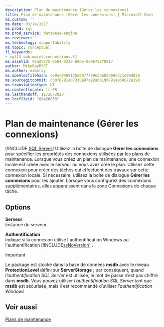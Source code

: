 ```yaml
---
description: Plan de maintenance (Gérer les connexions)
title: Plan de maintenance (Gérer les connexions) | Microsoft Docs
ms.custom: ''
ms.date: 03/14/2017
ms.prod: sql
ms.prod_service: database-engine
ms.reviewer: ''
ms.technology: supportability
ms.topic: conceptual
f1_keywords:
- sql13.swb.maint.connections.f1
ms.assetid: 95ad9375-6584-423e-b9de-0e86782f8017
author: MikeRayMSFT
ms.author: mikeray
ms.openlocfilehash: ce9ac0469125a6077799e5bab0a69cdc1d06d82b
ms.sourcegitcommit: c5078791a07330a87a92abb19b791e950672e198
ms.translationtype: HT
ms.contentlocale: fr-FR
ms.lasthandoff: 11/26/2020
ms.locfileid: "88420833"
---
```

# <a name="maintenance-plan-manage-connections"></a>Plan de maintenance (Gérer les connexions)
 [!INCLUDE [SQL Server](../../includes/applies-to-version/sqlserver.md)]
   Utilisez la boîte de dialogue **Gérer les connexions** pour spécifier les propriétés des connexions utilisées par les plans de maintenance. Lorsque vous créez un plan de maintenance, une connexion locale est créée avec le serveur où vous avez créé le plan. Utilisez cette connexion pour créer des tâches qui effectuent des travaux sur cette connexion locale. Si nécessaire, utilisez la boîte de dialogue **Gérer les connexions** pour les ajouter. Lorsque vous configurez des connexions supplémentaires, elles apparaissent dans la zone Connexions de chaque tâche.  
  
## <a name="options"></a>Options  
 **Serveur**  
 Instance du serveur.  
  
 **Authentification**  
 Indique si la connexion utilise l'authentification Windows ou l'authentification [!INCLUDE[ssNoVersion](../../includes/ssnoversion-md.md)] .  

> [!IMPORTANT]  
> Le package est stocké dans la base de données **msdb** avec le niveau **ProtectionLevel** défini sur **ServerStorage** ; par conséquent, quand *l’authentification SQL Server* est utilisée, le mot de passe n’est pas chiffré dans **msdb**. Vous pouvez utiliser *l’authentification SQL Server* tant que **msdb** est sécurisée, mais il est recommandé d’utiliser *l’authentification Windows*

## <a name="see-also"></a>Voir aussi  
 [Plans de maintenance](../../relational-databases/maintenance-plans/maintenance-plans.md)  
  
  
